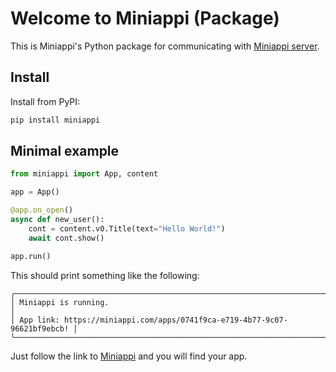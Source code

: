 # Welcome to Miniappi (Package)

This is Miniappi's Python package for
communicating with [Miniappi server](https://miniappi.com).

## Install

Install from PyPI:

```bash
pip install miniappi
```

## Minimal example

```python
from miniappi import App, content

app = App()

@app.on_open()
async def new_user():
    cont = content.v0.Title(text="Hello World!")
    await cont.show()

app.run()
```

This should print something like the following:

```text
╭───────────────────────────────────────────────────────────────────────────╮
│ Miniappi is running.                                                      │
│ App link: https://miniappi.com/apps/0741f9ca-e719-4b77-9c07-96621bf9ebcb! │
╰───────────────────────────────────────────────────────────────────────────╯
```

Just follow the link to [Miniappi](https://miniappi.com) and you will find
your app.
